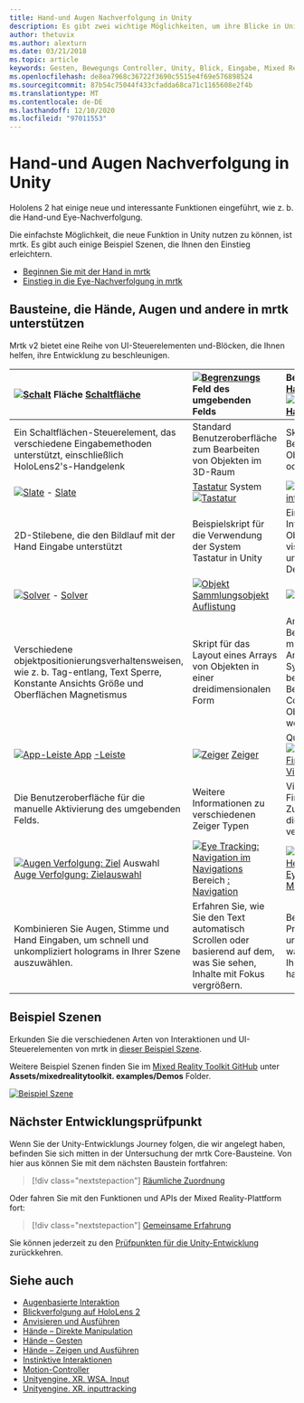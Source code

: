 ```yaml
---
title: Hand-und Augen Nachverfolgung in Unity
description: Es gibt zwei wichtige Möglichkeiten, um ihre Blicke in Unity, Handgesten und Bewegungs Controllern zu übernehmen.
author: thetuvix
ms.author: alexturn
ms.date: 03/21/2018
ms.topic: article
keywords: Gesten, Bewegungs Controller, Unity, Blick, Eingabe, Mixed Reality-Headset, Windows Mixed Reality-Headset, Virtual Reality-Headset, mrtk, Mixed Reality Toolkit
ms.openlocfilehash: de8ea7968c36722f3690c5515e4f69e576898524
ms.sourcegitcommit: 87b54c75044f433cfadda68ca71c1165608e2f4b
ms.translationtype: MT
ms.contentlocale: de-DE
ms.lasthandoff: 12/10/2020
ms.locfileid: "97011553"
---
```

# <a name="articulated-hand-and-eye-tracking-in-unity"></a>Hand-und Augen Nachverfolgung in Unity

Hololens 2 hat einige neue und interessante Funktionen eingeführt, wie z. b. die Hand-und Eye-Nachverfolgung.

Die einfachste Möglichkeit, die neue Funktion in Unity nutzen zu können, ist mrtk. Es gibt auch einige Beispiel Szenen, die Ihnen den Einstieg erleichtern.

* [Beginnen Sie mit der Hand in mrtk](https://microsoft.github.io/MixedRealityToolkit-Unity/Documentation/Input/HandTracking.html)
* [Einstieg in die Eye-Nachverfolgung in mrtk](https://microsoft.github.io/MixedRealityToolkit-Unity/Documentation/EyeTracking/EyeTracking_Main.html)

## <a name="building-blocks-supporting-hands-eyes-and-others-in-mrtk"></a>Bausteine, die Hände, Augen und andere in mrtk unterstützen 

Mrtk v2 bietet eine Reihe von UI-Steuerelementen und-Blöcken, die Ihnen helfen, ihre Entwicklung zu beschleunigen.

|  [ ![ Schalt](images/MRTK_Button_Main.png)](https://microsoft.github.io/MixedRealityToolkit-Unity/Documentation/README_Button.html) Fläche [Schaltfläche](https://microsoft.github.io/MixedRealityToolkit-Unity/Documentation/README_Button.html) | [ ![ Begrenzungs](images/MRTK_BoundingBox_Main.png)](https://microsoft.github.io/MixedRealityToolkit-Unity/Documentation/README_BoundingBox.html) Feld des umgebenden Felds [](https://microsoft.github.io/MixedRealityToolkit-Unity/Documentation/README_BoundingBox.html) | Bearbeitungs [Handler für](https://microsoft.github.io/MixedRealityToolkit-Unity/Documentation/README_ManipulationHandler.html) [ ![ Manipulations Handler](images/MRTK_Manipulation_Main.png)](https://microsoft.github.io/MixedRealityToolkit-Unity/Documentation/README_ManipulationHandler.html) |
|:--- | :--- | :--- |
| Ein Schaltflächen-Steuerelement, das verschiedene Eingabemethoden unterstützt, einschließlich HoloLens2's-Handgelenk | Standard Benutzeroberfläche zum Bearbeiten von Objekten im 3D-Raum | Skript für die Bearbeitung von Objekten mit einem oder zwei Händen |
|  [ ![ Slate](images/MRTK_Slate_Main.png)](https://microsoft.github.io/MixedRealityToolkit-Unity/Documentation/README_Slate.html) - [Slate](https://microsoft.github.io/MixedRealityToolkit-Unity/Documentation/README_Slate.html) | [Tastatur](https://microsoft.github.io/MixedRealityToolkit-Unity/Documentation/README_SystemKeyboard.html) System [ ![ Tastatur](images/MRTK_SystemKeyboard_Main.png)](https://microsoft.github.io/MixedRealityToolkit-Unity/Documentation/README_SystemKeyboard.html) | [ ![ Interactable](images/InteractableExamples.png)](https://microsoft.github.io/MixedRealityToolkit-Unity/Documentation/README_Interactable.html) - [interactable](https://microsoft.github.io/MixedRealityToolkit-Unity/Documentation/README_Interactable.html) |
| 2D-Stilebene, die den Bildlauf mit der Hand Eingabe unterstützt | Beispielskript für die Verwendung der System Tastatur in Unity  | Ein Skript für die Interaktion von Objekten mit visuellen Zuständen und Designunterstützung |
|  [ ![ Solver](images/MRTK_Solver_Main.png)](https://microsoft.github.io/MixedRealityToolkit-Unity/Documentation/README_Solver.html) - [Solver](https://microsoft.github.io/MixedRealityToolkit-Unity/Documentation/README_Solver.html) | [ ![ Objekt](images/MRTK_ObjectCollection_Main.png)](https://microsoft.github.io/MixedRealityToolkit-Unity/Documentation/README_ManipulationHandler.html) [Sammlungsobjekt Auflistung](https://microsoft.github.io/MixedRealityToolkit-Unity/Documentation/README_ManipulationHandler.html) | [ ![ ](images/MRTK_Tooltip_Main.png)](https://microsoft.github.io/MixedRealityToolkit-Unity/Documentation/README_Tooltip.html) QuickInfo [](https://microsoft.github.io/MixedRealityToolkit-Unity/Documentation/README_Tooltip.html) |
| Verschiedene objektpositionierungsverhaltensweisen, wie z. b. Tag-entlang, Text Sperre, Konstante Ansichts Größe und Oberflächen Magnetismus | Skript für das Layout eines Arrays von Objekten in einer dreidimensionalen Form | Annotation-Benutzeroberfläche mit flexiblem Anker/Pivot-System, das zum bezeichnen von Bewegungs Controllern und Objekten verwendet werden kann. |
|  [ ![ App-Leiste App](images/MRTK_AppBar_Main.png)](https://microsoft.github.io/MixedRealityToolkit-Unity/Documentation/README_AppBar.html) [-Leiste](https://microsoft.github.io/MixedRealityToolkit-Unity/Documentation/README_AppBar.html) | [ ![ Zeiger](images/MRTK_Pointer_Main.png)](https://microsoft.github.io/MixedRealityToolkit-Unity/Documentation/Input/Pointers.html) [Zeiger](https://microsoft.github.io/MixedRealityToolkit-Unity/Documentation/Input/Pointers.html) | QuickInfo [ ![ -Visualisierung](images/MRTK_FingertipVisualization_Main.png)](https://microsoft.github.io/MixedRealityToolkit-Unity/Documentation/README_FingertipVisualization.html) [Fingertip-Visualisierung](https://microsoft.github.io/MixedRealityToolkit-Unity/Documentation/README_FingertipVisualization.html) |
| Die Benutzeroberfläche für die manuelle Aktivierung des umgebenden Felds. | Weitere Informationen zu verschiedenen Zeiger Typen | Visuelles Element im Fingertipp, das die Zuverlässigkeit der direkten Interaktion verbessert |
|  [ ![ Augen Verfolgung: Ziel](images/mrtk_et_targetselect.png)](https://microsoft.github.io/MixedRealityToolkit-Unity/Documentation/EyeTracking/EyeTracking_TargetSelection.html) Auswahl [Auge Verfolgung: Zielauswahl](https://microsoft.github.io/MixedRealityToolkit-Unity/Documentation/EyeTracking/EyeTracking_TargetSelection.html) | [ ![ Eye Tracking: Navigation im Navigations](images/mrtk_et_navigation.png)](https://microsoft.github.io/MixedRealityToolkit-Unity/Documentation/EyeTracking/EyeTracking_Navigation.html) Bereich [: Navigation](https://microsoft.github.io/MixedRealityToolkit-Unity/Documentation/EyeTracking/EyeTracking_Navigation.html) | [ ![ Augen Verfolgung: Heat Map](images/mrtk_et_heatmaps.png)](https://microsoft.github.io/MixedRealityToolkit-Unity/Documentation/EyeTracking/EyeTracking_Visualization.html) [Eye Tracking: Heat Map](https://microsoft.github.io/MixedRealityToolkit-Unity/Documentation/EyeTracking/EyeTracking_Visualization.html) |
| Kombinieren Sie Augen, Stimme und Hand Eingaben, um schnell und unkompliziert holograms in Ihrer Szene auszuwählen. | Erfahren Sie, wie Sie den Text automatisch Scrollen oder basierend auf dem, was Sie sehen, Inhalte mit Fokus vergrößern.| Beispiele für das Protokollieren, laden und visualisieren, was Benutzer in Ihrer APP betrachtet haben |

## <a name="example-scenes"></a>Beispiel Szenen

Erkunden Sie die verschiedenen Arten von Interaktionen und UI-Steuerelementen von mrtk in [dieser Beispiel Szene](https://microsoft.github.io/MixedRealityToolkit-Unity/Documentation/README_HandInteractionExamples.html).

Weitere Beispiel Szenen finden Sie im [Mixed Reality Toolkit GitHub](https://github.com/Microsoft/MixedRealityToolkit-Unity) unter **Assets/mixedrealitytoolkit. examples/Demos** Folder.

[![Beispiel Szene](images/MRTK_Examples.png)](https://microsoft.github.io/MixedRealityToolkit-Unity/Documentation/README_HandInteractionExamples.html)

## <a name="next-development-checkpoint"></a>Nächster Entwicklungsprüfpunkt

Wenn Sie der Unity-Entwicklungs Journey folgen, die wir angelegt haben, befinden Sie sich mitten in der Untersuchung der mrtk Core-Bausteine. Von hier aus können Sie mit dem nächsten Baustein fortfahren:

> [!div class="nextstepaction"]
> [Räumliche Zuordnung](spatial-mapping-in-unity.md)

Oder fahren Sie mit den Funktionen und APIs der Mixed Reality-Plattform fort:

> [!div class="nextstepaction"]
> [Gemeinsame Erfahrung](shared-experiences-in-unity.md)

Sie können jederzeit zu den [Prüfpunkten für die Unity-Entwicklung](unity-development-overview.md#2-core-building-blocks) zurückkehren.

## <a name="see-also"></a>Siehe auch

* [Augenbasierte Interaktion](../../design/eye-gaze-interaction.md)
* [Blickverfolgung auf HoloLens 2](../../design/eye-tracking.md)
* [Anvisieren und Ausführen](../../design/gaze-and-commit.md)
* [Hände – Direkte Manipulation](../../design/direct-manipulation.md)
* [Hände – Gesten](../../design/gaze-and-commit.md#composite-gestures)
* [Hände – Zeigen und Ausführen](../../design/point-and-commit.md)
* [Instinktive Interaktionen](../../design/interaction-fundamentals.md)
* [Motion-Controller](../../design/motion-controllers.md)
* [Unityengine. XR. WSA. Input](https://docs.unity3d.com/ScriptReference/XR.WSA.Input.InteractionManager.html)
* [Unityengine. XR. inputtracking](https://docs.unity3d.com/ScriptReference/XR.InputTracking.html)
